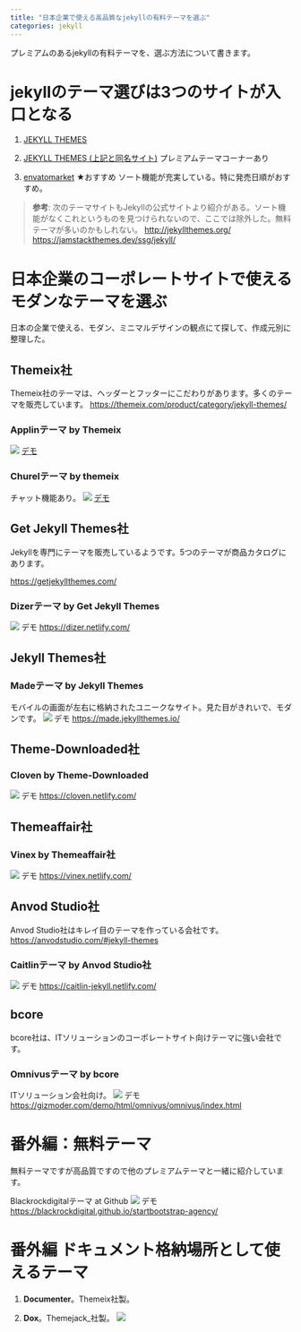 ```yaml
---
title: "日本企業で使える高品質なjekyllの有料テーマを選ぶ"
categories: jekyll
---
```


プレミアムのあるjekyllの有料テーマを、選ぶ方法について書きます。

# jekyllのテーマ選びは3つのサイトが入口となる

1. [JEKYLL THEMES](https://jekyllthemes.io/)

2. [JEKYLL THEMES (上記と同名サイト)](https://jekyll-themes.com/ ) プレミアムテーマコーナーあり

3. [envatomarket](https://themeforest.net/category/static-site-generators/jekyll) ★おすすめ
ソート機能が充実している。特に発売日順がおすすめ。


> **参考**:
次のテーマサイトもJekyllの公式サイトより紹介がある。ソート機能がなくこれというものを見つけられないので、ここでは除外した。無料テーマが多いのかもしれない。
> http://jekyllthemes.org/
> https://jamstackthemes.dev/ssg/jekyll/

# 日本企業のコーポレートサイトで使えるモダンなテーマを選ぶ

日本の企業で使える、モダン、ミニマルデザインの観点にて探して、作成元別に整理した。

## Themeix社

Themeix社のテーマは、ヘッダーとフッターにこだわりがあります。多くのテーマを販売しています。
https://themeix.com/product/category/jekyll-themes/

### Applinテーマ by Themeix

![](../assets/images/2020-02-13-06-10-20.png)
[デモ](https://jekyll-applin.netlify.com/)

### Churelテーマ by themeix
チャット機能あり。
![](../assets/images/2020-02-13-07-02-35.png)
[デモ](https://jekyll-churel.themeix.com/)

## Get Jekyll Themes社

Jekyllを専門にテーマを販売しているようです。5つのテーマが商品カタログにあります。

https://getjekyllthemes.com/

### Dizerテーマ by Get Jekyll Themes

![](../assets/images/2020-02-13-08-17-08.png)
デモ
https://dizer.netlify.com/

## Jekyll Themes社

### Madeテーマ by Jekyll Themes

モバイルの画面が左右に格納されたユニークなサイト。見た目がきれいで、モダンです。
![](../assets/images/2020-02-13-06-43-13.png)
デモ
https://made.jekyllthemes.io/

## Theme-Downloaded社

### Cloven by Theme-Downloaded

![](../assets/images/2020-02-13-06-51-08.png)
デモ
https://cloven.netlify.com/


## Themeaffair社

### Vinex by Themeaffair社

![](../assets/images/2020-02-13-06-51-44.png)
デモ
https://vinex.netlify.com/

## Anvod Studio社

Anvod Studio社はキレイ目のテーマを作っている会社です。
https://anvodstudio.com/#jekyll-themes

### Caitlinテーマ by Anvod Studio社

![](../assets/images/2020-02-13-15-56-13.png)
デモ
https://caitlin-jekyll.netlify.com/

## bcore

bcore社は、ITソリューションのコーポレートサイト向けテーマに強い会社です。

### Omnivusテーマ by bcore
ITソリューション会社向け。
![](../assets/images/2020-02-13-06-55-56.png)
デモ
https://gizmoder.com/demo/html/omnivus/omnivus/index.html


# 番外編：無料テーマ

無料テーマですが高品質ですので他のプレミアムテーマと一緒に紹介しています。

Blackrockdigitalテーマ at Github
![](../assets/images/2020-02-13-15-58-23.png)
デモ
https://blackrockdigital.github.io/startbootstrap-agency/

# 番外編 ドキュメント格納場所として使えるテーマ

1. **Documenter**。Themeix社製。

2. **Dox**。Themejack_社製。
![](../assets/images/2020-02-13-06-24-58.png)
